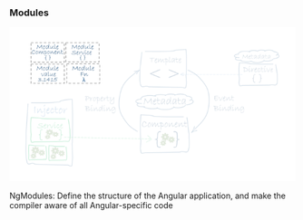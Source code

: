 ### Modules
![alt text](images/angular_modules.png "Angular Modules") <!-- .element: class="inline-with-content" -->

NgModules: Define the structure of the Angular application, and make the compiler aware of all Angular-specific code <!-- .element: class="fragment" data-fragment-index="1" -->